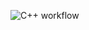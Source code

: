 ![C++ workflow](https://github.com/sarykristina/studentsDataBase/actions/workflows/c-cpp.yml/badge.svg)
